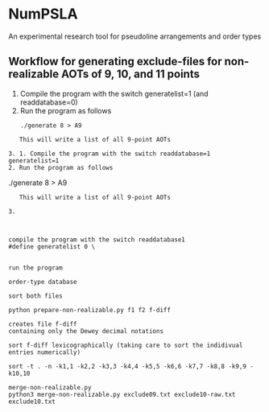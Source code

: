 # NumPSLA
An experimental research tool for pseudoline arrangements and order types

## Workflow for generating exclude-files for non-realizable AOTs of 9, 10, and 11 points

1. Compile the program with the switch generatelist=1 (and readdatabase=0)
2. Run the program as follows
   ```
   ./generate 8 > A9
```
   This will write a list of all 9-point AOTs

3. 1. Compile the program with the switch readdatabase=1 generatelist=1
2. Run the program as follows
   ```
   ./generate 8 > A9
```
   This will write a list of all 9-point AOTs

3. 



compile the program with the switch readdatabase1
#define generatelist 0 \


run the program

order-type database

sort both files

python prepare-non-realizable.py f1 f2 f-diff

creates file f-diff
containing only the Dewey decimal notations

sort f-diff lexicographically (taking care to sort the indidivual
entries numerically)

sort -t . -n -k1,1 -k2,2 -k3,3 -k4,4 -k5,5 -k6,6 -k7,7 -k8,8 -k9,9 -k10,10

merge-non-realizable.py
python3 merge-non-realizable.py exclude09.txt exclude10-raw.txt exclude10.txt
